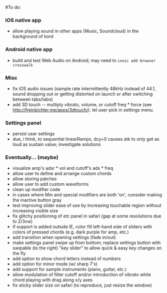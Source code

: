 #To do:

### iOS native app
* allow playing sound in other apps (Music, Soundcloud) in the background of kord

### Android native app
* build and test Web Audio on Android; may need to `ionic add browser crosswalk`

### Misc
* fix iOS audio issues (sample rate intermittently 48kHz instead of 44.1, sound dropping out or getting distorted on launch or after switching between tabs/tabs)
* add 3D touch -- multiply vibrato, volume, or cutoff freq * force (see http://freinbichler.me/apps/3dtouch/). let user pick in settings menu.

### Settings panel
* persist user settings
* due, i think, to sequential linearRamps, dcy=0 causes atk to only get as loud as sustain value; investigate solutions

### Eventually... (maybe)
* visualize amp's adsr * vol and cutoff's ads * freq
* allow user to define and arrange custom chords
* allow storing patches
* allow user to add custom waveforms
* clean up modifier code
* in cases where Mm and special modifiers are both 'on', consider making the inactive button gray
* test improving slider ease of use by increasing touchable region without increasing visible size
* fix glitchy positioning of etc panel in safari (gap at some resolutions due to 2/3vw)
* if support is added outside IE, color fill left-hand side of sliders with colors of pressed chords (e.g. dark purple for amp, etc.)
* add transition when opening settings (fade in/out)
* make settings panel swipe up from bottom; replace settings button with swipable (to the right) "key slider" to allow quick & easy key changes on the fly
* add option to show chord letters instead of numbers
* add option for minor mode (w/ sharp 7's)
* add support for sample instruments (piano, guitar, etc.)
* allow modulation of filter cutoff and/or introduction of vibrato while chord playing with drag along x/y axes
* fix sticky slider size on safari (to reproduce, just resize the window)
